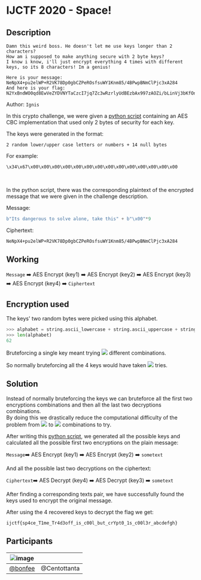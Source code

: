 # IJCTF 2020 - Space!

## Description
```
Damn this weird boss. He doesn't let me use keys longer than 2 characters? 
How am i supposed to make anything secure with 2 byte keys? 
I know i know, i'll just encrypt everything 4 times with different keys, so its 8 characters! Im a genius!

Here is your message: NeNpX4+pu2elWP+R2VK78Dp0gbCZPeROsfsuWY1Knm85/4BPwpBNmClPjc3xA284
And here is your flag: N2YxBndWO0qd8EwVeZYDVNYTaCzcI7jq7Zc3wRzrlyUdBEzbAx997zAOZi/bLinVj3bKfOniRzmjPgLsygzVzA==
```

Author: `Ignis`

In this crypto challenge, we were given a [python script](./spacechallenge.py) containing an AES CBC implementation that used only 2 bytes of security for each key.

The keys were generated in the format:
```
2 random lower/upper case letters or numbers + 14 null bytes
```

For example:
```python
\x34\x67\x00\x00\x00\x00\x00\x00\x00\x00\x00\x00\x00\x00\x00\x00
```
<br>

In the python script, there was the corresponding plaintext of the encrypted message that we were given in the challenge description.

Message:

```python
b"Its dangerous to solve alone, take this" + b"\x00"*9
```

Ciphertext:

```
NeNpX4+pu2elWP+R2VK78Dp0gbCZPeROsfsuWY1Knm85/4BPwpBNmClPjc3xA284
```

## Working
`Message` :arrow_right: AES Encrypt (key1) :arrow_right: AES Encrypt (key2) :arrow_right: AES Encrypt (key3) :arrow_right: AES Encrypt (key4) :arrow_right: `Ciphertext`

## Encryption used

The keys' two random bytes were picked using this alphabet.
```python
>>> alphabet = string.ascii_lowercase + string.ascii_uppercase + string.digits
>>> len(alphabet)
62
```
Bruteforcing a single key meant trying <img src="https://render.githubusercontent.com/render/math?math=\large 62^{2} = 3844"> different combinations.

So normally bruteforcing all the 4 keys would have taken <img src="https://render.githubusercontent.com/render/math?math=\large 3844^{4} = 218340105584896"> tries.

## Solution
Instead of normally bruteforcing the keys we can bruteforce all the first two encryptions combinations and then all the last two decryptions combinations. <br>
By doing this we drastically reduce the computational difficulty of the problem from <img src="https://render.githubusercontent.com/render/math?math=\large 3844^{4}"> to <img src="https://render.githubusercontent.com/render/math?math=\large 3844^{2} * 2 = 29552672"> combinations to try.

After writing this [python script](./expl.py), we generated all the possible keys and calculated all the possible first two encryptions on the plain message:

` Message `:arrow_right: AES Encrypt (key1) :arrow_right: AES Encrypt (key2) :arrow_right: ` sometext `

And all the possible last two decryptions on the ciphertext:

` Ciphertext `:arrow_right: AES Decrypt (key4) :arrow_right: AES Decrypt (key3) :arrow_right: ` sometext `

After finding a corresponding texts pair, we have successfully found the keys used to encrypt the original message.

After using the 4 recovered keys to decrypt the flag we get:

` ijctf{sp4ce_T1me_Tr4d3off_is_c00l_but_crYpt0_1s_c00l3r_abcdefgh} `

## Participants
| ![image](https://github.com/Bonfee.png?size=200) | |
| ------------- | ------------- |
| [@bonfee](https://github.com/Bonfee)  | @Centottanta |